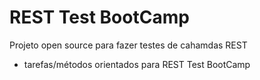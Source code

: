 # REST Test BootCamp
Projeto open source para fazer testes de cahamdas REST

- tarefas/métodos orientados para REST Test BootCamp
